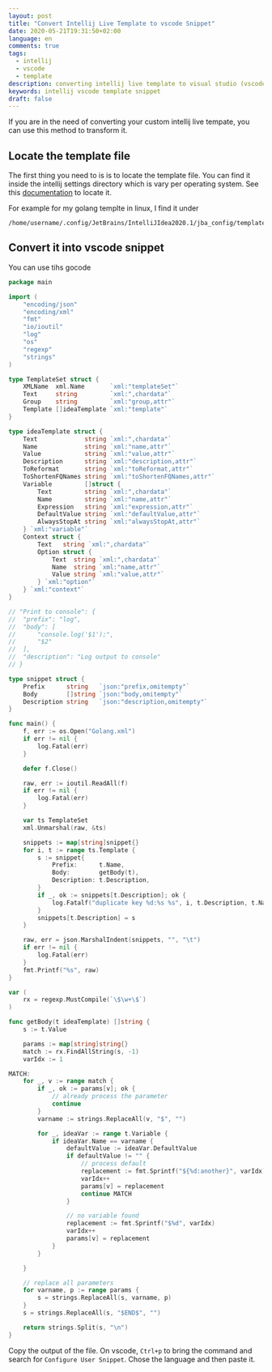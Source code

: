 ```yaml
---
layout: post
title: "Convert Intellij Live Template to vscode Snippet"
date: 2020-05-21T19:31:50+02:00
language: en
comments: true
tags: 
  - intellij
  - vscode
  - template
description: converting intellij live template to visual studio (vscode) snippet
keywords: intellij vscode template snippet
draft: false
---
```


If you are in the need of converting your custom intellij live tempate, 
you can use this method to transform it.

## Locate the template file
The first thing you need to is is to locate the template file. You can find it inside
the intellij settings directory which is vary per operating system. See this [documentation](https://intellij-support.jetbrains.com/hc/en-us/articles/206544519-Directories-used-by-the-IDE-to-store-settings-caches-plugins-and-logs) 
to locate it. 

For example for my golang templte in linux, I find it under

```
/home/username/.config/JetBrains/IntelliJIdea2020.1/jba_config/templates/Golang.xml
```

## Convert it into vscode snippet
You can use tihs gocode

```go
package main

import (
	"encoding/json"
	"encoding/xml"
	"fmt"
	"io/ioutil"
	"log"
	"os"
	"regexp"
	"strings"
)

type TemplateSet struct {
	XMLName  xml.Name       `xml:"templateSet"`
	Text     string         `xml:",chardata"`
	Group    string         `xml:"group,attr"`
	Template []ideaTemplate `xml:"template"`
}

type ideaTemplate struct {
	Text             string `xml:",chardata"`
	Name             string `xml:"name,attr"`
	Value            string `xml:"value,attr"`
	Description      string `xml:"description,attr"`
	ToReformat       string `xml:"toReformat,attr"`
	ToShortenFQNames string `xml:"toShortenFQNames,attr"`
	Variable         []struct {
		Text         string `xml:",chardata"`
		Name         string `xml:"name,attr"`
		Expression   string `xml:"expression,attr"`
		DefaultValue string `xml:"defaultValue,attr"`
		AlwaysStopAt string `xml:"alwaysStopAt,attr"`
	} `xml:"variable"`
	Context struct {
		Text   string `xml:",chardata"`
		Option struct {
			Text  string `xml:",chardata"`
			Name  string `xml:"name,attr"`
			Value string `xml:"value,attr"`
		} `xml:"option"`
	} `xml:"context"`
}

// "Print to console": {
// 	"prefix": "log",
// 	"body": [
// 		"console.log('$1');",
// 		"$2"
// 	],
// 	"description": "Log output to console"
// }

type snippet struct {
	Prefix      string   `json:"prefix,omitempty"`
	Body        []string `json:"body,omitempty"`
	Description string   `json:"description,omitempty"`
}

func main() {
	f, err := os.Open("Golang.xml")
	if err != nil {
		log.Fatal(err)
	}

	defer f.Close()

	raw, err := ioutil.ReadAll(f)
	if err != nil {
		log.Fatal(err)
	}

	var ts TemplateSet
	xml.Unmarshal(raw, &ts)

	snippets := map[string]snippet{}
	for i, t := range ts.Template {
		s := snippet{
			Prefix:      t.Name,
			Body:        getBody(t),
			Description: t.Description,
		}
		if _, ok := snippets[t.Description]; ok {
			log.Fatalf("duplicate key %d:%s %s", i, t.Description, t.Name)
		}
		snippets[t.Description] = s
	}

	raw, err = json.MarshalIndent(snippets, "", "\t")
	if err != nil {
		log.Fatal(err)
	}
	fmt.Printf("%s", raw)
}

var (
	rx = regexp.MustCompile(`\$\w+\$`)
)

func getBody(t ideaTemplate) []string {
	s := t.Value

	params := map[string]string{}
	match := rx.FindAllString(s, -1)
	varIdx := 1

MATCH:
	for _, v := range match {
		if _, ok := params[v]; ok {
			// already process the parameter
			continue
		}
		varname := strings.ReplaceAll(v, "$", "")

		for _, ideaVar := range t.Variable {
			if ideaVar.Name == varname {
				defaultValue := ideaVar.DefaultValue
				if defaultValue != "" {
					// process default
					replacement := fmt.Sprintf("${%d:another}", varIdx)
					varIdx++
					params[v] = replacement
					continue MATCH
				}

				// no variable found
				replacement := fmt.Sprintf("$%d", varIdx)
				varIdx++
				params[v] = replacement
			}
		}

	}

	// replace all parameters
	for varname, p := range params {
		s = strings.ReplaceAll(s, varname, p)
	}
	s = strings.ReplaceAll(s, "$END$", "")

	return strings.Split(s, "\n")
}

```

Copy the output of the file. On vscode, `Ctrl+p` to bring the command and search for `Configure User Snippet`. Chose the language and then paste it.